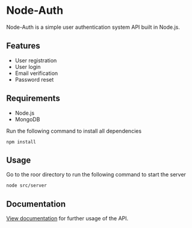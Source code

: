 # Node-Auth
Node-Auth is a simple user authentication system API built in Node.js.

## Features
- User registration
- User login
- Email verification
- Password reset

## Requirements
- Node.js
- MongoDB

Run the following command to install all dependencies

```
npm install
```

## Usage
Go to the roor directory to run the following command to start the server

```
node src/server
```

## Documentation
[View documentation](https://documenter.getpostman.com/view/24398402/2s8YevpW1V) for further usage of the API.
